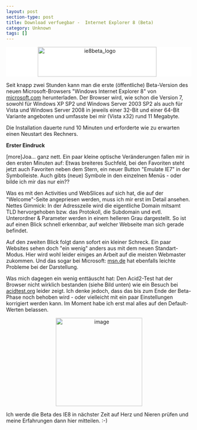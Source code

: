 ```yaml
---
layout: post
section-type: post
title: Download verfuegbar -  Internet Explorer 8 (Beta)
category: Unknown
tags: []
---
```

<p style="background-color: #ffffff; text-align: center"><a href="http://www.microsoft.com/windows/products/winfamily/ie/ie8/readiness/Install.htm" target="_blank"><img style="border-top-width: 0px; border-left-width: 0px; border-bottom-width: 0px; margin: 0px 10px 0px 0px; border-right-width: 0px" border="0" alt="ie8beta_logo" src="http://anheledirwp.blob.core.windows.net/wordpress/2008/03/ie8beta_logo_3.gif" width="323" height="81" /></a> </p>  <p>Seit knapp zwei Stunden kann man die erste (&#246;ffentliche) Beta-Version des neuen Microsoft-Browsers &quot;Windows Internet Explorer 8&quot; von <a title="" href="http://www.microsoft.com/windows/products/winfamily/ie/ie8/readiness/Install.htm" target="_blank">microsoft.com</a> herunterladen. Der Browser wird, wie schon die Version 7, sowohl f&#252;r Windows XP SP2 und Windows Server 2003 SP2 als auch f&#252;r Vista und Windows Server 2008 in jeweils einer 32-Bit und einer 64-Bit Variante angeboten und umfasste bei mir (Vista x32) rund 11 Megabyte.</p>  <p>Die Installation dauerte rund 10 Minuten und erforderte wie zu erwarten einen Neustart des Rechners.</p>  <p><strong>Erster Eindruck</strong></p>  <p>[more]Joa... ganz nett. Ein paar kleine optische Ver&#228;nderungen fallen mir in den ersten Minuten auf: Etwas breiteres Suchfeld, bei den Favoriten steht jetzt auch Favoriten neben dem Stern, ein neuer Button &quot;Emulate IE7&quot; in der Symbolleiste. Auch gibts (neue) Symbole in den einzelnen Men&#252;s - oder bilde ich mir das nur ein??</p>  <p>Was es mit den Activities und WebSlices auf sich hat, die auf der &quot;Welcome&quot;-Seite angepriesen werden, muss ich mir erst im Detail ansehen. Nettes Gimmick: In der Adresszeile wird die eigentliche Domain mitsamt TLD hervorgehoben bzw. das Protokoll, die Subdomain und evtl. Unterordner &amp; Parameter werden in einem helleren Grau dargestellt. So ist auf einen Blick schnell erkennbar, auf welcher Webseite man sich gerade befindet.</p>  <p>Auf den zweiten Blick folgt dann sofort ein kleiner Schreck. Ein paar Websites sehen doch &quot;ein wenig&quot; anders aus mit dem neuen Standart-Modus. Hier wird wohl leider einiges an Arbeit auf die meisten Webmaster zukommen. Und das sogar bei Microsoft: <a title="" href="http://de.msn.com/">msn.de</a> hat ebenfalls leichte Probleme bei der Darstellung.</p>  <p>Was mich dagegen ein wenig entt&#228;uscht hat: Den Acid2-Test hat der Browser nicht wirklich bestanden (siehe Bild unten) wie ein Besuch bei <a title="" href="http://acid2.acidtests.org/#top">acidtest.org</a> leider zeigt. Ich denke jedoch, dass das bis zum Ende der Beta-Phase noch behoben wird - oder vielleicht mit ein paar Einstellungen korrigiert werden kann. Im Moment habe ich erst mal alles auf den Default-Werten belassen.</p>  <p style="text-align: center"><img style="border-top-width: 0px; border-left-width: 0px; border-bottom-width: 0px; border-right-width: 0px" border="0" alt="image" src="http://anheledirwp.blob.core.windows.net/wordpress/2008/03/image_3.png" width="235" height="240" /> </p>  <p>Ich werde die Beta des IE8 in n&#228;chster Zeit auf Herz und Nieren pr&#252;fen und meine Erfahrungen dann hier mitteilen. :-)</p>
